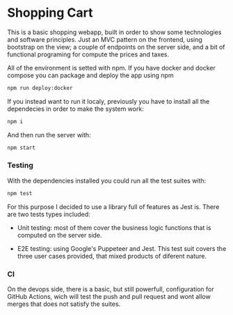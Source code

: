 
# Shopping Cart
This is a basic shopping webapp, built in order to show some technologies and software principles. Just an MVC pattern on the frontend, using bootstrap on the view; a couple of endpoints on the server side, and a bit of functional programing for compute the prices and taxes.

All of the environment is setted with npm. If you have docker and docker compose you can package and deploy the app using npm

```bash
npm run deploy:docker
```

If you instead want to run it localy, previously you have to install all the dependecies in order to make the system work:

```bash
npm i
```

And then run the server with:

```bash
npm start
```

### Testing
With the dependencies installed you could run all the test suites with:

```bash
npm test
```

For this purpose I decided to use a library full of features as Jest is. There are two tests types included:

- Unit testing: most of them cover the business logic functions that is computed on the server side.

- E2E testing: using Google's Puppeteer and Jest. This test suit covers the three user cases provided, that mixed products of diferent nature.

### CI
On the devops side, there is a basic, but still powerfull, configuration for GitHub Actions, wich will test the push and pull request and wont allow merges that does not satisfy the suites.
